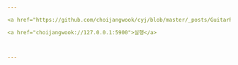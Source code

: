 ```yaml
--- 

<a href="https://github.com/choijangwook/cyj/blob/master/_posts/GuitarPro.exe">실행</a>

<a href="choijangwook://127.0.0.1:5900">실행</a>



---
```

